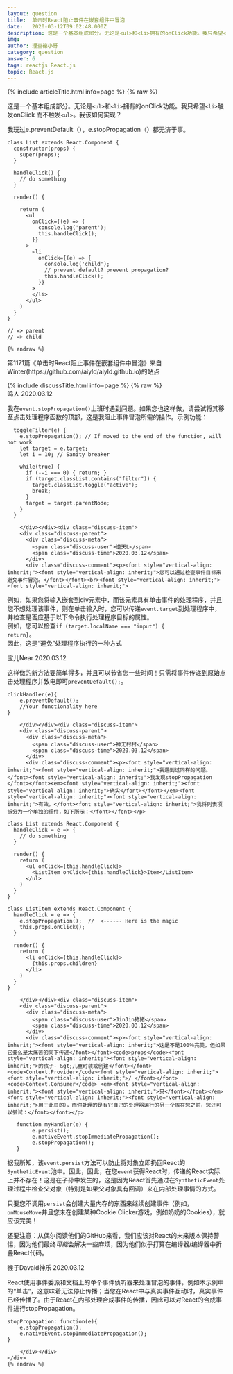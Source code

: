 ```yaml
---
layout: question
title:  单击时React阻止事件在嵌套组件中冒泡
date:   2020-03-12T09:02:48.000Z
description: 这是一个基本组成部分。无论是<ul>和<li>拥有的onClick功能。我只希望<li>触发onClick 而不触发<ul>。我该如何实现？我玩过e....
img: 
author: 理查德小哥
category: question
answer: 6
tags: reactjs React.js
topic: React.js
---
```

<div class="article-root">
  <div class="article">
    {% include articleTitle.html info=page %}
    {% raw %}
    <div class="article-content"><p><font style="vertical-align: inherit;"><font style="vertical-align: inherit;">这是一个基本组成部分。</font><font style="vertical-align: inherit;">无论是</font></font><code>&lt;ul&gt;</code><font style="vertical-align: inherit;"><font style="vertical-align: inherit;">和</font></font><code>&lt;li&gt;</code><font style="vertical-align: inherit;"><font style="vertical-align: inherit;">拥有的onClick功能。</font><font style="vertical-align: inherit;">我只希望</font></font><code>&lt;li&gt;</code><font style="vertical-align: inherit;"><font style="vertical-align: inherit;">触发</font><font style="vertical-align: inherit;">onClick </font><font style="vertical-align: inherit;">而不触发</font></font><code>&lt;ul&gt;</code><font style="vertical-align: inherit;"><font style="vertical-align: inherit;">。</font><font style="vertical-align: inherit;">我该如何实现？</font></font></p>

<p><font style="vertical-align: inherit;"><font style="vertical-align: inherit;">我玩过e.preventDefault（），e.​​stopPropagation（）都无济于事。 </font></font></p>

<pre><code>class List extends React.Component {<font></font>
  constructor(props) {<font></font>
    super(props);<font></font>
  }<font></font>
<font></font>
  handleClick() {<font></font>
    // do something<font></font>
  }<font></font>
<font></font>
  render() {<font></font>
<font></font>
    return (<font></font>
      &lt;ul <font></font>
        onClick={(e) =&gt; {<font></font>
          console.log('parent');<font></font>
          this.handleClick();<font></font>
        }}<font></font>
      &gt;<font></font>
        &lt;li <font></font>
          onClick={(e) =&gt; {<font></font>
            console.log('child');<font></font>
            // prevent default? prevent propagation?<font></font>
            this.handleClick();<font></font>
          }}<font></font>
        &gt;<font></font>
        &lt;/li&gt;       <font></font>
      &lt;/ul&gt;<font></font>
    )<font></font>
  }<font></font>
}<font></font>
<font></font>
// =&gt; parent<font></font>
// =&gt; child<font></font>
</code></pre></div>
    {% endraw %}
  </div>
  <p class="winter_mark">第1171篇《单击时React阻止事件在嵌套组件中冒泡》来自Winter(https://github.com/aiyld/aiyld.github.io)的站点</p>
  <div class="discuss-wrapper">
    {% include discussTitle.html info=page %}
    {% raw %}
    <div class="discuss-list">
    <div class="discuss-item">
        <div class="discuss-parent">
          <div class="discuss-meta">
            <span class="discuss-user">鸣人</span>
            <span class="discuss-time">2020.03.12</span>
          </div>
          <div class="discuss-comment"><p><font style="vertical-align: inherit;"><font style="vertical-align: inherit;">我在</font></font><code>event.stopPropagation()</code><font style="vertical-align: inherit;"><font style="vertical-align: inherit;">上班时</font><font style="vertical-align: inherit;">遇到问题</font><font style="vertical-align: inherit;">。</font><font style="vertical-align: inherit;">如果您也这样做，请尝试将其移至点击处理程序函数的顶部，这是我阻止事件冒泡所需的操作。</font><font style="vertical-align: inherit;">示例功能：</font></font></p>

<pre><code>  toggleFilter(e) {<font></font>
    e.stopPropagation(); // If moved to the end of the function, will not work<font></font>
    let target = e.target;<font></font>
    let i = 10; // Sanity breaker<font></font>
<font></font>
    while(true) {<font></font>
      if (--i === 0) { return; }<font></font>
      if (target.classList.contains("filter")) {<font></font>
        target.classList.toggle("active");<font></font>
        break;<font></font>
      }<font></font>
      target = target.parentNode;<font></font>
    }<font></font>
  }<font></font>
</code></pre></div>
        </div></div><div class="discuss-item">
        <div class="discuss-parent">
          <div class="discuss-meta">
            <span class="discuss-user">逆天L</span>
            <span class="discuss-time">2020.03.12</span>
          </div>
          <div class="discuss-comment"><p><font style="vertical-align: inherit;"><font style="vertical-align: inherit;">您可以通过检查事件目标来避免事件冒泡。</font></font><br><font style="vertical-align: inherit;"><font style="vertical-align: inherit;">
例如，如果您将输入嵌套到div元素中，而该元素具有单击事件的处理程序，并且您不想处理该事件，则在单击输入时，您可以传递</font></font><code>event.target</code><font style="vertical-align: inherit;"><font style="vertical-align: inherit;">到处理程序中，并检查是否应基于以下命令执行处理程序目标的属性。</font></font><br><font style="vertical-align: inherit;"><font style="vertical-align: inherit;">
例如，您可以检查</font></font><code>if (target.localName === "input") { return}</code><font style="vertical-align: inherit;"><font style="vertical-align: inherit;">。</font></font><br><font style="vertical-align: inherit;"><font style="vertical-align: inherit;">
因此，这是“避免”处理程序执行的一种方式</font></font></p></div>
        </div></div><div class="discuss-item">
        <div class="discuss-parent">
          <div class="discuss-meta">
            <span class="discuss-user">宝儿Near</span>
            <span class="discuss-time">2020.03.12</span>
          </div>
          <div class="discuss-comment"><p><font style="vertical-align: inherit;"><font style="vertical-align: inherit;">这样做的新方法要简单得多，并且可以节省您一些时间！</font><font style="vertical-align: inherit;">只需将事件传递到原始点击处理程序并致电即可</font></font><code>preventDefault();</code><font style="vertical-align: inherit;"><font style="vertical-align: inherit;">。</font></font></p>

<pre><code>clickHandler(e){<font></font>
    e.preventDefault();<font></font>
    //Your functionality here<font></font>
}<font></font>
</code></pre></div>
        </div></div><div class="discuss-item">
        <div class="discuss-parent">
          <div class="discuss-meta">
            <span class="discuss-user">神无村村</span>
            <span class="discuss-time">2020.03.12</span>
          </div>
          <div class="discuss-comment"><p><font style="vertical-align: inherit;"><font style="vertical-align: inherit;">我遇到过同样的问题。</font><font style="vertical-align: inherit;">我发现stopPropagation </font></font><em><font style="vertical-align: inherit;"><font style="vertical-align: inherit;">确实</font></font></em><font style="vertical-align: inherit;"><font style="vertical-align: inherit;">有效。</font><font style="vertical-align: inherit;">我将列表项拆分为一个单独的组件，如下所示：</font></font></p>

<pre class="lang-jsx prettyprint-override"><code>class List extends React.Component {<font></font>
  handleClick = e =&gt; {<font></font>
    // do something<font></font>
  }<font></font>
<font></font>
  render() {<font></font>
    return (<font></font>
      &lt;ul onClick={this.handleClick}&gt;<font></font>
        &lt;ListItem onClick={this.handleClick}&gt;Item&lt;/ListItem&gt; <font></font>
      &lt;/ul&gt;<font></font>
    )<font></font>
  }<font></font>
}<font></font>
<font></font>
class ListItem extends React.Component {<font></font>
  handleClick = e =&gt; {<font></font>
    e.stopPropagation();  //  &lt;------ Here is the magic<font></font>
    this.props.onClick();<font></font>
  }<font></font>
<font></font>
  render() {<font></font>
    return (<font></font>
      &lt;li onClick={this.handleClick}&gt;<font></font>
        {this.props.children}<font></font>
      &lt;/li&gt;       <font></font>
    )<font></font>
  }<font></font>
}<font></font>
</code></pre></div>
        </div></div><div class="discuss-item">
        <div class="discuss-parent">
          <div class="discuss-meta">
            <span class="discuss-user">JinJin猪猪</span>
            <span class="discuss-time">2020.03.12</span>
          </div>
          <div class="discuss-comment"><p><font style="vertical-align: inherit;"><font style="vertical-align: inherit;">这是不是100％完美，但如果它要么是太痛苦的向下传递</font></font><code>props</code><font style="vertical-align: inherit;"><font style="vertical-align: inherit;">的孩子- &gt;儿童时装或创建</font></font><code>Context.Provider</code><font style="vertical-align: inherit;"><font style="vertical-align: inherit;">/ </font></font><code>Context.Consumer</code> <em><font style="vertical-align: inherit;"><font style="vertical-align: inherit;">只</font></font></em><font style="vertical-align: inherit;"><font style="vertical-align: inherit;">用于此目的），而你处理的是有它自己的处理器运行的另一个库在您之前，您还可以尝试：</font></font></p>

<pre><code>   function myHandler(e) { <font></font>
        e.persist(); <font></font>
        e.nativeEvent.stopImmediatePropagation();<font></font>
        e.stopPropagation(); <font></font>
   }<font></font>
</code></pre>

<p><font style="vertical-align: inherit;"><font style="vertical-align: inherit;">据我所知，该</font></font><code>event.persist</code><font style="vertical-align: inherit;"><font style="vertical-align: inherit;">方法可以防止将对象立即扔回React的</font></font><code>SyntheticEvent</code><font style="vertical-align: inherit;"><font style="vertical-align: inherit;">池中。</font><font style="vertical-align: inherit;">因此，因此，在您</font></font><code>event</code><font style="vertical-align: inherit;"><font style="vertical-align: inherit;">获得React时</font><font style="vertical-align: inherit;">，</font><font style="vertical-align: inherit;">传递的React实际上并不存在！</font><font style="vertical-align: inherit;">这是在子孙中发生的，这是因为React首先通过在</font></font><code>SyntheticEvent</code><font style="vertical-align: inherit;"><font style="vertical-align: inherit;">处理过程中</font><font style="vertical-align: inherit;">检查父对象</font><font style="vertical-align: inherit;">（特别是如果父对象具有回调）来</font><font style="vertical-align: inherit;">在内部处理事情的方式</font><font style="vertical-align: inherit;">。</font></font></p>

<p><font style="vertical-align: inherit;"><font style="vertical-align: inherit;">只要您不调用</font></font><code>persist</code><font style="vertical-align: inherit;"><font style="vertical-align: inherit;">会创建大量内存的东西来继续创建事件（例如，</font></font><code>onMouseMove</code><font style="vertical-align: inherit;"><font style="vertical-align: inherit;">并且您未在创建某种Cookie Clicker游戏，例如奶奶的Cookies），就应该完美！</font></font></p>

<p><font style="vertical-align: inherit;"><font style="vertical-align: inherit;">还要注意：从偶尔阅读他们的GitHub来看，我们应该对React的未来版本保持警惕，因为他们</font><font style="vertical-align: inherit;">最终</font></font><em><font style="vertical-align: inherit;"><font style="vertical-align: inherit;">可能</font></font></em><font style="vertical-align: inherit;"><font style="vertical-align: inherit;">会解决一些麻烦，因为他们似乎打算在编译器/编译器中折叠React代码。</font></font></p></div>
        </div></div><div class="discuss-item">
        <div class="discuss-parent">
          <div class="discuss-meta">
            <span class="discuss-user">猴子Davaid神乐</span>
            <span class="discuss-time">2020.03.12</span>
          </div>
          <div class="discuss-comment"><p><font style="vertical-align: inherit;"><font style="vertical-align: inherit;">React使用事件委派和文档上的单个事件侦听器来处理冒泡的事件，例如本示例中的“单击”，这意味着无法停止传播；</font><font style="vertical-align: inherit;">当您在React中与真实事件互动时，真实事件已经传播了。</font><font style="vertical-align: inherit;">由于React在内部处理合成事件的传播，因此可以对React的合成事件进行stopPropagation。</font></font></p>

<pre><code>stopPropagation: function(e){<font></font>
    e.stopPropagation();<font></font>
    e.nativeEvent.stopImmediatePropagation();<font></font>
}<font></font>
</code></pre></div>
        </div></div>
    </div>
    {% endraw %}
  </div>
<div>

